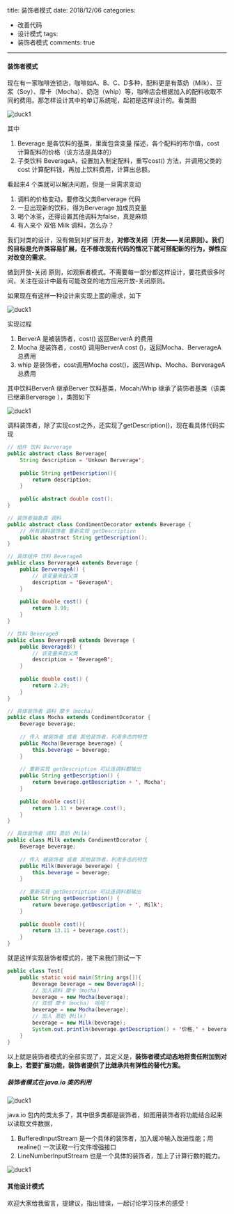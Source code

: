 title: 装饰者模式
date: 2018/12/06
categories:

- 改善代码
- 设计模式
tags:
-  装饰者模式
comments: true
---

#### 装饰者模式

现在有一家咖啡连锁店，咖啡如A、B、C、D多种，配料更是有蒸奶（Milk）、豆浆（Soy）、摩卡（Mocha）、奶泡（whip）等，咖啡店会根据加入的配料收取不同的费用。那怎样设计其中的单订系统呢，起初是这样设计的。看类图

![duck1](/images/20181206/decorate1.png)

其中
1. Beverage 是各饮料的基类，里面包含变量 描述，各个配料的布尔值，cost 计算配料的价格（该方法是具体的）
2. 子类饮料 BeverageA，设置加入制定配料，重写cost() 方法，并调用父类的cost 计算配料钱，再加上饮料费用，计算出总额。

看起来4 个类就可以解决问题，但是一旦需求变动
1. 调料的价格变动，要修改父类Berverage 代码
2. 一旦出现新的饮料，得为Berverage 加成员变量
3. 喝个冰茶，还得设置其他调料为false，真是麻烦
4. 有人来个 双倍 Milk 调料，怎么办？

我们对类的设计，没有做到对扩展开发，**对修改关闭（开发——关闭原则）。我们的目标是允许类容易扩展，在不修改现有代码的情况下就可搭配新的行为，弹性应对改变的需求**。

做到开放-关闭 原则，如观察者模式。不需要每一部分都这样设计，要花费很多时间，关注在设计中最有可能改变的地方应用开放-关闭原则。

如果现在有这样一种设计来实现上面的需求，如下

![duck1](/images/20181206/decorate2.png)

实现过程
1. BerverA 是被装饰者，cost() 返回BerverA 的费用
2. Mocha 是装饰者，cost() 调用BerverA cost ()，返回Mocha、BerverageA 总费用
3. whip 是装饰者，cost调用Mocha cost()，返回Whip、Mocha、BerverageA 总费用

其中饮料BerverA 继承Berver 饮料基类，Mocah/Whip 继承了装饰者基类（该类已继承Berverage ），类图如下

![duck1](/images/20181206/decorate3.png)

调料装饰者，除了实现cost之外，还实现了getDescription()，现在看具体代码实现
```java
// 组件 饮料 Berverage
public abstract class Berverage{
    String description = 'Unkown Berverage';
    
    public String getDescription(){
        return description;
    }
    
    public abstract double cost();
}

// 装饰者抽象类 调料
public abstract class CondimentDecorator extends Beverage {
    // 所有调料装饰者 重新实现 getDescription
    public abastract String getDescription();
}

// 具体组件 饮料 BeverageA
public class BerverageA extends Beverage {
    public BerverageA() {
        // 该变量来自父类
        description = 'BeverageA';
    }
    
    public double cost() {
        return 3.99;
    }
}

// 饮料 BeverageB
public class BeverageB extends Beverage {
    public BeverageB() {
        // 该变量来自父类
        description = 'BeverageB';
    }
    
    public double cost() {
        return 2.29;
    }
}

// 具体装饰者 调料 摩卡（mocha）
public class Mocha extends CondimentDcorator {
    Beverage beverage;
    
    // 传入 被装饰者 或者 其他装饰者，利用多态的特性
    public Mocha(Beverage beverage) {
        this.beverage = beverage;
    }
    
    // 重新实现 getDescription 可以连调料都输出
    public String getDescription() {
        return beverage.getDescription + ', Mocha';
    }
    
    public double cost(){
        return 1.11 + beverage.cost();
    }
}

// 具体装饰者 调料 蒸奶（Milk）
public class Milk extends CondimentDcorator {
    Beverage beverage;
    
    // 传入 被装饰者 或者 其他装饰者，利用多态的特性
    public Milk(Beverage beverage) {
        this.beverage = beverage;
    }
    
    // 重新实现 getDescription 可以连调料都输出
    public String getDescription() {
        return beverage.getDescription + ', Milk';
    }
    
    public double cost(){
        return 13.11 + beverage.cost();
    }
}
```

就是这样实现装饰者模式的，接下来我们测试一下
```java
public class Test{
    public static void main(String args[]){
        Beverage beverage = new BeverageA();
        // 加入调料 摩卡（mocha）
        beverage = new Mocha(beverage);
        // 双倍 摩卡（mocha） 哈哈！
        beverage = new Mocha(beverage);
        // 加入 蒸奶（Milk）
        beverage = new Milk(beverage);
        System.out.println(beverage.getDescription() + '价格,' + beverage.cost());
    }
}
```

以上就是装饰者模式的全部实现了，其定义是，**装饰者模式动态地将责任附加到对象上，若要扩展功能，装饰者提供了比继承共有弹性的替代方案。**

##### 装饰者模式在 java.io 类的利用

![duck1](/images/20181206/decorate4.png)

java.io 包内的类太多了，其中很多类都是装饰者，如图用装饰者将功能结合起来以读取文件数据，
1. BufferedInputStream 是一个具体的装饰者，加入缓冲输入改进性能；用realine() 一次读取一行文件增强接口
2. LineNumberInputStream 也是一个具体的装饰者，加上了计算行数的能力。

![duck1](/images/20181206/decorate5.png)

#### 其他设计模式


欢迎大家给我留言，提建议，指出错误，一起讨论学习技术的感受！